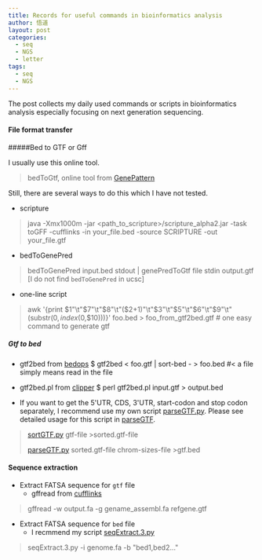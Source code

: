 ```yaml
---
title: Records for useful commands in bioinformatics analysis
author: 悟道
layout: post
categories:
  - seq
  - NGS
  - letter
tags:
  - seq
  - NGS
---
```


The post collects my daily used commands or scripts in bioinformatics analysis especially focusing on next generation sequencing.


#### File format transfer
#####Bed to GTF or Gff

I usually use this online tool.

>bedToGtf, online tool from [GenePattern](http://genepattern.broadinstitute.org/gp/pages/index.jsf)

Still, there are several ways to do this which I have not tested.

* scripture
>java -Xmx1000m -jar <path_to_scripture>/scripture_alpha2.jar -task toGFF -cufflinks -in your_file.bed -source SCRIPTURE -out your_file.gtf
* bedToGenePred
>bedToGenePred input.bed stdout | genePredToGtf file stdin output.gtf [I do not find `bedToGenePred` in ucsc]
* one-line script
>awk '{print $1"\t"$7"\t"$8"\t"($2+1)"\t"$3"\t"$5"\t"$6"\t"$9"\t"(substr($0, index($0,$10)))}' foo.bed > foo_from_gtf2bed.gtf # one easy command to generate gtf


##### Gtf to bed

* gtf2bed from [bedops](https://bedops.readthedocs.org/en/latest/content/reference/file-management/conversion/gtf2bed.html)
$ gtf2bed < foo.gtf | sort-bed - > foo.bed #< a file simply means read in the file

* gtf2bed.pl from [clipper](http://code.google.com/p/ea-utils/source/browse/trunk/clipper/gtf2bed)
$ perl gtf2bed.pl input.gtf > output.bed 

* If you want to get the 5'UTR, CDS, 3'UTR, start-codon and stop codon separately, I recommend use my own script [parseGTF.py](https://github.com/Tong-Chen/NGS/blob/master/parseGTF.py). Please see detailed usage for this script in [parseGTF](http://tianxia-world.tk/2013/03/parsegtf-py/).

>[sortGTF.py](https://github.com/Tong-Chen/NGS/blob/master/sortGTF.py) gtf-file >sorted.gtf-file
> 
> [parseGTF.py](https://github.com/Tong-Chen/NGS/blob/master/parseGTF.py) sorted.gtf-file chrom-sizes-file >gtf.bed

#### Sequence extraction
* Extract FATSA sequence for `gtf` file
    * gffread from [cufflinks](http://cufflinks.cbcb.umd.edu/gff.html)  

>gffread -w output.fa -g gename_assembl.fa refgene.gtf
* Extract FATSA sequence for `bed` file
    * I recmmend my script [seqExtract.3.py](https://github.com/Tong-Chen/NGS/blob/master/seqExtract.3.py) 

> seqExtract.3.py -i genome.fa -b "bed1,bed2..."
 	
